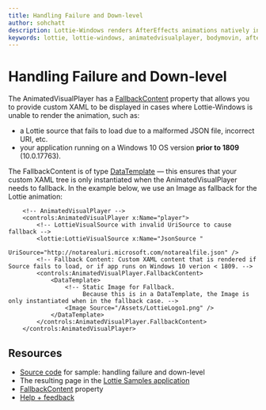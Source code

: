 ```yaml
---
title: Handling Failure and Down-level
author: sohchatt
description: Lottie-Windows renders AfterEffects animations natively in Windows applications.
keywords: lottie, lottie-windows, animatedvisualplayer, bodymovin, aftereffects, windows 10, uwp, uwp community toolkit
---
```


# Handling Failure and Down-level

The AnimatedVisualPlayer has a [FallbackContent](/uwp/api/microsoft.ui.xaml.controls.animatedvisualplayer.fallbackcontent) property that allows you to provide custom XAML to be displayed in cases where Lottie-Windows is unable to render the animation, such as:

* a Lottie source that fails to load due to a malformed JSON file, incorrect URI, etc.
* your application running on a Windows 10 OS version **prior to 1809** (10.0.17763).

The FallbackContent is of type [DataTemplate](/uwp/api/Windows.UI.Xaml.DataTemplate) — this ensures that your custom XAML tree is only instantiated when the AnimatedVisualPlayer needs to fallback.
In the example below, we use an Image as fallback for the Lottie animation:

```xaml
    <!-- AnimatedVisualPlayer -->
    <controls:AnimatedVisualPlayer x:Name="player">
        <!-- LottieVisualSource with invalid UriSource to cause fallback -->
        <lottie:LottieVisualSource x:Name="JsonSource "
                                    UriSource="http://notarealuri.microsoft.com/notarealfile.json" />
        <!-- Fallback Content: Custom XAML content that is rendered if Source fails to load, or if app runs on Windows 10 verion < 1809. -->
        <controls:AnimatedVisualPlayer.FallbackContent>
            <DataTemplate>
                <!-- Static Image for Fallback.
                     Because this is in a DataTemplate, the Image is only instantiated when in the fallback case. -->
                <Image Source="/Assets/LottieLogo1.png" />
            </DataTemplate>
        </controls:AnimatedVisualPlayer.FallbackContent>
    </controls:AnimatedVisualPlayer>

```

## Resources

* [Source code](https://github.com/windows-toolkit/Lottie-Windows/blob/master/samples/LottieSamples/Scenarios/FallbackPage.xaml) for sample: handling failure and down-level
* The resulting page in the [Lottie Samples application](http://aka.ms/lottiesamples)
* [FallbackContent](/uwp/api/microsoft.ui.xaml.controls.animatedvisualplayer.fallbackcontent) property
* [Help + feedback](https://github.com/windows-toolkit/Lottie-Windows/issues)